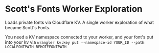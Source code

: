 # Scott's Fonts Worker Exploration

Loads private fonts via Cloudflare KV. A single worker exploration of what became Scott's Fonts.

You need a KV namespace connected to your worker, and your font's put into your kv via `wrangler kv:key put --namespace-id YOUR_ID --path LOCALFONTPATH REMOTEFONTPATH`
